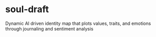 # soul-draft
Dynamic AI driven identity map that plots values, traits, and emotions through journaling and sentiment analysis
